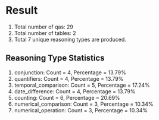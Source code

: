 # Result<br/>
1. Total number of qas: 29<br/>
2. Total number of tables: 2<br/>
3. Total 7 unique reasoning types are produced.<br/>
## **Reasoning Type Statistics**<br/>
1. conjunction: Count = 4, Percentage = 13.79%<br/>
2. quantifiers: Count = 4, Percentage = 13.79%<br/>
3. temporal_comparison: Count = 5, Percentage = 17.24%<br/>
4. date_difference: Count = 4, Percentage = 13.79%<br/>
5. counting: Count = 6, Percentage = 20.69%<br/>
6. numerical_comparison: Count = 3, Percentage = 10.34%<br/>
7. numerical_operation: Count = 3, Percentage = 10.34%<br/>
